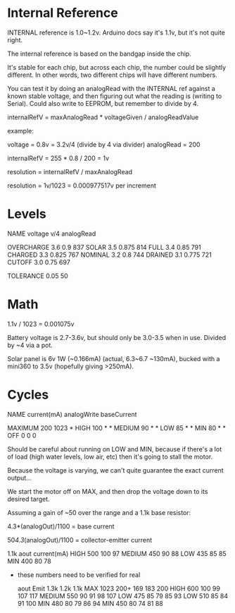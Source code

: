 # Internal Reference

INTERNAL reference is 1.0~1.2v. Arduino docs say it's 1.1v, but it's not quite right.

The internal reference is based on the bandgap inside the chip.

It's stable for each chip, but across each chip, the number could be slightly different. In other words, two different chips will have different numbers.

You can test it by doing an analogRead with the INTERNAL ref against a known stable voltage, and then figuring out what the reading is (writing to Serial). Could also write to EEPROM, but remember to divide by 4.

internalRefV = maxAnalogRead * voltageGiven / analogReadValue

example:

voltage = 0.8v = 3.2v/4 (divide by 4 via divider)
analogRead = 200

internalRefV = 255 * 0.8 / 200 = 1v

resolution = internalRefV / maxAnalogRead

resolution = 1v/1023 = 0.000977517v per increment

# Levels
NAME	voltage	v/4	analogRead

OVERCHARGE	3.6	0.9	837
SOLAR	3.5	0.875	814
FULL	3.4	0.85	791
CHARGED	3.3	0.825	767
NOMINAL	3.2	0.8	744
DRAINED	3.1	0.775	721
CUTOFF	3.0	0.75	697

TOLERANCE 0.05	50

# Math

1.1v / 1023 = 0.001075v

Battery voltage is 2.7-3.6v, but should only be 3.0-3.5 when in use. Divided by ~4 via a pot.

Solar panel is 6v 1W (~0.166mA) (actual, 6.3~6.7 ~130mA), bucked with a mini360 to 3.5v (hopefully giving >250mA).

# Cycles

NAME	current(mA)	analogWrite	baseCurrent

MAXIMUM	200	1023	*
HIGH	100	*	*
MEDIUM	90	*	*
LOW	85	*	*
MIN	80	*	*
OFF	0	0	0

Should be careful about running on LOW and MIN, because if there's a lot of load (high water levels, low air, etc) then it's going to stall the motor.

Because the voltage is varying, we can't quite guarantee the exact current output...

We start the motor off on MAX, and then drop the voltage down to its desired target.

Assuming a gain of ~50 over the range and a 1.1k base resistor:

4.3*(analogOut)/1100 = base current

50*4.3*(analogOut)/1100 = collector-emitter current

1.1k
	aout	current(mA)
HIGH	500	100	97
MEDIUM	450	90	88
LOW	435	85	85
MIN	400	80	78

* these numbers need to be verified for real

	aout	Emit	1.3k	1.2k	1.1k
MAX	1023	200+	169	183	200
HIGH	600	100	99	107	117
MEDIUM	550	90	91	98	107
LOW	475	85	79	85	93
LOW	510	85	84	91	100
MIN	480	80	79	86	94
MIN	450	80	74	81	88
